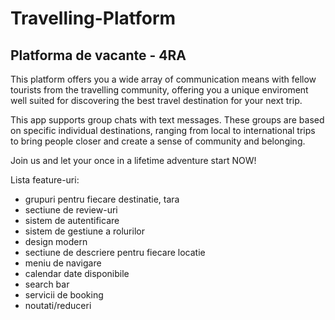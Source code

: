 # Travelling-Platform

## Platforma de vacante - 4RA

This platform offers you a wide array of communication means with fellow tourists from the travelling community, offering you 
a unique enviroment well suited for discovering the best travel destination for your next trip.

This app supports group chats with text messages. These groups are based on specific individual destinations, ranging from 
local to international trips to bring people closer and create a sense of community and belonging.

Join us and let your once in a lifetime adventure start NOW!


Lista feature-uri:
- grupuri pentru fiecare destinatie, tara
- sectiune de review-uri
- sistem de autentificare 
- sistem de gestiune a rolurilor
- design modern
- sectiune de descriere pentru fiecare locatie
- meniu de navigare
- calendar date disponibile
- search bar
- servicii de booking
- noutati/reduceri

